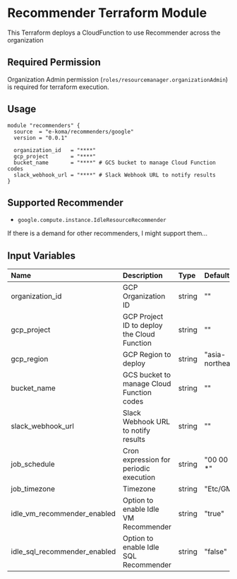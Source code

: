 # Recommender Terraform Module
This Terraform deploys a CloudFunction to use Recommender across the organization

## Required Permission
Organization Admin permission (`roles/resourcemanager.organizationAdmin`) is required for terraform execution.

## Usage
```hcl
module "recommenders" {
  source  = "e-koma/recommenders/google"
  version = "0.0.1"

  organization_id   = "****"
  gcp_project       = "****"
  bucket_name       = "****" # GCS bucket to manage Cloud Function codes
  slack_webhook_url = "****" # Slack Webhook URL to notify results
}
```

## Supported Recommender
- `google.compute.instance.IdleResourceRecommender`

If there is a demand for other recommenders, I might support them...

## Input Variables
| Name                          | Description                                 | Type   | Default           | Required |
|:------------------------------|:--------------------------------------------|:-------|:------------------|:---------|
| organization_id               | GCP Organization ID                         | string | ""                | yes      |
| gcp_project                   | GCP Project ID to deploy the Cloud Function | string | ""                | yes      |
| gcp_region                    | GCP Region to deploy                        | string | "asia-northeast1" | no       |
| bucket_name                   | GCS bucket to manage Cloud Function codes   | string | ""                | yes      |
| slack_webhook_url             | Slack Webhook URL to notify results         | string | ""                | yes      |
| job_schedule                  | Cron expression for periodic execution      | string | "00 00 1 * *"     | no       |
| job_timezone                  | Timezone                                    | string | "Etc/GMT"         | no       |
| idle_vm_recommender_enabled   | Option to enable Idle VM Recommender        | string | "true"            | no       |
| idle_sql_recommender_enabled  | Option to enable Idle SQL Recommender       | string | "false"           | no       |
